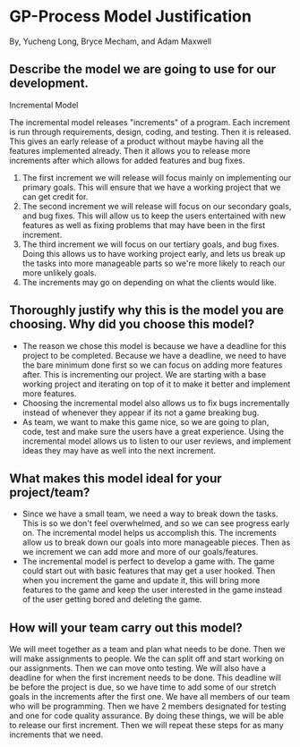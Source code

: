 # GP-Process Model Justification
By, Yucheng Long, Bryce Mecham, and Adam Maxwell

## Describe the model we are going to use for our development. 

Incremental Model

The incremental model releases "increments" of a program. Each increment is run through requirements, design, coding, and testing. Then it is released. This gives an early release of a product without maybe having all the features implemented already. Then it allows you to release more increments after which allows for added features and bug fixes.
1. The first increment we will release will focus mainly on implementing our primary goals. This will ensure that we have a working project that we can get credit for.
2. The second increment we will release will focus on our secondary goals, and bug fixes. This will allow us to keep the users entertained with new features as well as fixing problems that may have been in the first increment.
3. The third increment we will focus on our tertiary goals, and bug fixes. Doing this allows us to have working project early, and lets us break up the tasks into more manageable parts so we're more likely to reach our more unlikely goals.
4. The increments may go on depending on what the clients would like.


## Thoroughly justify why this is the model you are choosing. Why did you choose this model? 
- The reason we chose this model is because we have a deadline for this project to be completed. Because we have a deadline, we need to have the bare minimum done first so we can focus on adding more features after. This is incrementing our project. We are starting with a base working project and iterating on top of it to make it better and implement more features.
- Choosing the incremental model also allows us to fix bugs incrementally instead of whenever they appear if its not a game breaking bug.
- As team, we want to make this game nice, so we are going to plan, code, test and make sure the users have a great experience. Using the incremental model allows us to listen to our user reviews, and implement ideas they may have as well into the next increment.

## What makes this model ideal for your project/team? 
- Since we have a small team, we need a way to break down the tasks. This is so we don't feel overwhelmed, and so we can see progress early on. The incremental model helps us accomplish this. The increments allow us to break down our goals into more manageable pieces. Then as we increment we can add more and more of our goals/features.
- The incremental model is perfect to develop a game with. The game could start out with basic features that may get a user hooked. Then when you increment the game and update it, this will bring more features to the game and keep the user interested in the game instead of the user getting bored and deleting the game.

## How will your team carry out this model?
We will meet together as a team and plan what needs to be done. Then we will make assignments to people. We the can split off and start working on our assignments. Then we can move onto testing. We will also have a deadline for when the first increment needs to be done. This deadline will be before the project is due, so we have time to add some of our stretch goals in the increments after the first one. We have all members of our team who will be programming. Then we have 2 members designated for testing and one for code quality assurance. By doing these things, we will be able to release our first increment. Then we will repeat these steps for as many increments that we need.
